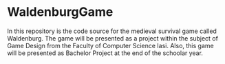 # WaldenburgGame
In this repository is the code source for the medieval survival game called Waldenburg.  The game will be presented as a project within the subject of Game Design from the Faculty of Computer Science Iasi. Also, this game will be presented as Bachelor Project at the end of the schoolar year.
